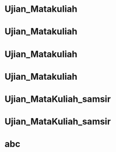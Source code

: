 # Ujian_Matakuliah
# Ujian_Matakuliah
# Ujian_Matakuliah
# Ujian_Matakuliah
# Ujian_MataKuliah_samsir
# Ujian_MataKuliah_samsir
# abc
